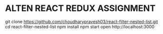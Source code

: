ALTEN REACT REDUX ASSIGNMENT
=====================

git clone https://github.com/choudharypravesh03/react-filter-nested-list.git
cd react-filter-nested-list
npm install
npm start
open http://localhost:3000
